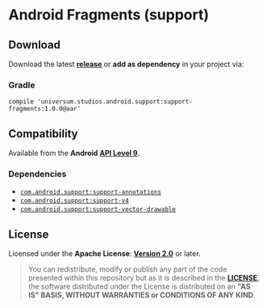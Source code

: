 Android Fragments (support)
===============

## Download ##

Download the latest **[release](https://github.com/universum-studios/android_fragments/releases/tag/support-1.0.0 "Latest Releases page")** or **add as dependency** in your project via:

### Gradle ###

    compile 'universum.studios.android.support:support-fragments:1.0.0@aar'

## Compatibility ##

Available from the **Android [API Level 9](http://developer.android.com/about/versions/android-2.3.html "See API highlights")**.

### Dependencies ###

- [`com.android.support:support-annotations`](http://developer.android.com/tools/support-library/features.html#annotations)
- [`com.android.support:support-v4`](http://developer.android.com/tools/support-library/features.html#v4)
- [`com.android.support:support-vector-drawable`](https://developer.android.com/topic/libraries/support-library/features.html#support-vector-drawable)

## License ##

Licensed under the **Apache License**: **[Version 2.0](http://www.apache.org/licenses/LICENSE-2.0)** or later.

> You can redistribute, modify or publish any part of the code presented within this repository but as it is described in the [**LICENSE**](https://github.com/universum-studios/android_fragments/blob/support-master/LICENSE.md), the software distributed under the License is distributed on an **"AS IS" BASIS, WITHOUT WARRANTIES or CONDITIONS OF ANY KIND**.
